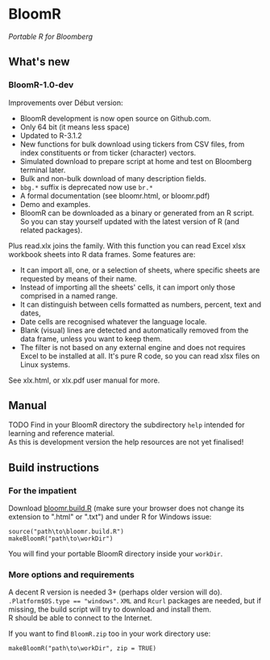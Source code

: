 BloomR
======

*Portable R for Bloomberg*


What's new
----------

### BloomR-1.0-dev

Improvements over Début version:

- BloomR development is now open source on Github.com.
- Only 64 bit (it means less space)
- Updated to R-3.1.2
- New functions for bulk download using tickers from CSV files, from index constituents or from ticker (character) vectors.
- Simulated download to prepare script at home and test on Bloomberg terminal later.
- Bulk and non-bulk download of many description fields.
- `bbg.*` suffix is deprecated now use `br.*`
- A formal documentation (see bloomr.html, or bloomr.pdf)
- Demo and examples.
- BloomR can be downloaded as a binary or generated from an R script. So you can stay yourself updated with the latest version of R (and related packages).



Plus read.xlx joins the family. With this function you can read Excel xlsx workbook sheets into R data frames.  Some features are:

* It can import all, one, or a selection of sheets, where specific sheets are requested by means of their name.
* Instead of importing all the sheets' cells, it can import only those comprised in a named range.
* It can distinguish between cells formatted as numbers, percent, text and dates,
* Date cells are recognised  whatever the language locale. 
* Blank (visual) lines are detected and automatically removed from the data frame, unless you want to keep them.  
* The filter is not based on any external engine and does not requires Excel to be installed at all. It's pure R code, so you can read xlsx files on Linux systems. 



See xlx.html, or xlx.pdf user manual for more.


Manual
------

TODO
Find in your BloomR directory the subdirectory `help` intended for learning and reference material.  
As this is development version the help resources are not yet finalised!

Build instructions
------------------

### For the impatient

Download [bloomr.build.R](https://raw.githubusercontent.com/AntonioFasano/BloomR/master/bloomr.build.R) (make sure your browser does not change its extension to ".html" or ".txt") and under R for Windows issue:

	source("path\to\bloomr.build.R")
	makeBloomR("path\to\workDir")


You will find your portable BloomR directory  inside your `workDir`.

### More options and requirements

A decent R version is needed 3+ (perhaps older version will do).  
`.Platform$OS.type == "windows"`. `XML` and `Rcurl` packages are needed, but if missing, the build script will try to download and install them.  
R should be able to connect to the Internet.

If you want to find  `BloomR.zip` too in your work directory use:

	makeBloomR("path\to\workDir", zip = TRUE)


    
<!-- Local Variables: -->
<!-- mode: markdown -->
<!-- End: -->

<!--  LocalWords:  BloomR Bloomberg CSV
 -->
